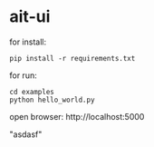 # ait-ui

for install:
```
pip install -r requirements.txt
```

for run:
```
cd examples
python hello_world.py
```

open browser: http://localhost:5000


"asdasf"
